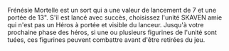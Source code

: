 Frénésie Mortelle est un sort
qui a une valeur de lancement
de 7 et une portée de 13". S'il
est lancé avec succès, choisissez
l'unité SKAVEN amie qui
n'est pas un Héros à portée et
visible du lanceur. Jusqu'à votre
prochaine phase des héros, si une
ou plusieurs figurines de l'unité
sont tuées, ces figurines peuvent
combattre avant d'être retirées
du jeu.
